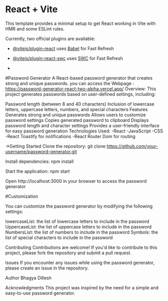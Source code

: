 # React + Vite

This template provides a minimal setup to get React working in Vite with HMR and some ESLint rules.

Currently, two official plugins are available:

- [@vitejs/plugin-react](https://github.com/vitejs/vite-plugin-react/blob/main/packages/plugin-react/README.md) uses [Babel](https://babeljs.io/) for Fast Refresh
- [@vitejs/plugin-react-swc](https://github.com/vitejs/vite-plugin-react-swc) uses [SWC](https://swc.rs/) for Fast Refresh

- 
#Password Generator
A React-based password generator that creates strong and unique passwords.
you can access the Webpage : https://password-generator-react-two-alpha.vercel.app/
Overview:
This project generates passwords based on user-defined settings, including:

Password length (between 8 and 40 characters)
Inclusion of lowercase letters, uppercase letters, numbers, and special characters
Features
Generates strong and unique passwords
Allows users to customize password settings
Copies generated password to clipboard
Displays password length and character settings
Provides a user-friendly interface for easy password generation
Technologies Used:
-React
-JavaScript
-CSS
-React Toastify for notifications
-React Router Dom for routing

->Getting Started
Clone the repository: git clone https://github.com/your-username/password-generator.git

Install dependencies: npm install

Start the application: npm start

Open http://localhost:3000 in your browser to access the password generator

#Customization

You can customize the password generator by modifying the following settings:

lowercaseList: the list of lowercase letters to include in the password
UppercaseList: the list of uppercase letters to include in the password
NumbersList: the list of numbers to include in the password
Symbols: the list of special characters to include in the password


Contributing
Contributions are welcome! If you'd like to contribute to this project, please fork the repository and submit a pull request.

Issues
If you encounter any issues while using the password generator, please create an issue in the repository.

Author
Bhagya Dillesh

Acknowledgments
This project was inspired by the need for a simple and easy-to-use password generator.


